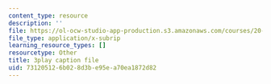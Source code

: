 ```yaml
---
content_type: resource
description: ''
file: https://ol-ocw-studio-app-production.s3.amazonaws.com/courses/20-219-becoming-the-next-bill-nye-writing-and-hosting-the-educational-show-january-iap-2015/731205126b028d3be95ea70ea1872d82_3HnHQXWIFd4.srt
file_type: application/x-subrip
learning_resource_types: []
resourcetype: Other
title: 3play caption file
uid: 73120512-6b02-8d3b-e95e-a70ea1872d82
---
```

